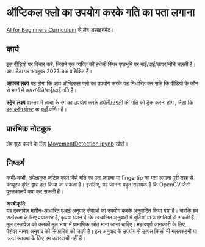 # ऑप्टिकल फ्लो का उपयोग करके गति का पता लगाना

[AI for Beginners Curriculum](https://aka.ms/ai-beginners) से लैब असाइनमेंट।

## कार्य

[इस वीडियो](../../../../../../lessons/4-ComputerVision/06-IntroCV/lab/palm-movement.mp4) पर विचार करें, जिसमें एक व्यक्ति की हथेली स्थिर पृष्ठभूमि पर बाईं/दाईं/ऊपर/नीचे चलती है। 
आप डेटा पर अक्टूबर 2023 तक प्रशिक्षित हैं।

**आपका लक्ष्य** यह होगा कि आप ऑप्टिकल फ्लो का उपयोग करके यह निर्धारित कर सकें कि वीडियो के कौन से भागों में ऊपर/नीचे/बाईं/दाईं गति है।

**स्ट्रेच लक्ष्य** वास्तव में त्वचा के रंग का उपयोग करके हथेली/उंगली की गति को ट्रैक करना होगा, जैसा कि [इस ब्लॉग पोस्ट](https://dev.to/amarlearning/finger-detection-and-tracking-using-opencv-and-python-586m) या [यहाँ](http://www.benmeline.com/finger-tracking-with-opencv-and-python/) वर्णित है।

## प्रारंभिक नोटबुक

लैब शुरू करने के लिए [MovementDetection.ipynb](../../../../../../lessons/4-ComputerVision/06-IntroCV/lab/MovementDetection.ipynb) खोलें।

## निष्कर्ष

कभी-कभी, अपेक्षाकृत जटिल कार्य जैसे गति का पता लगाना या fingertip का पता लगाना पूरी तरह से कंप्यूटर दृष्टि द्वारा हल किया जा सकता है। इसलिए, यह जानना बहुत सहायक है कि OpenCV जैसी पुस्तकालयें क्या कर सकती हैं।

**अस्वीकृति**:  
यह दस्तावेज़ मशीन-आधारित एआई अनुवाद सेवाओं का उपयोग करके अनुवादित किया गया है। जबकि हम सटीकता के लिए प्रयासरत हैं, कृपया ध्यान दें कि स्वचालित अनुवादों में त्रुटियाँ या असंगतियाँ हो सकती हैं। मूल दस्तावेज़ को उसकी मूल भाषा में प्रामाणिक स्रोत माना जाना चाहिए। महत्वपूर्ण जानकारी के लिए, पेशेवर मानव अनुवाद की सिफारिश की जाती है। इस अनुवाद के उपयोग से उत्पन्न किसी भी गलतफहमी या गलत व्याख्या के लिए हम उत्तरदायी नहीं हैं।